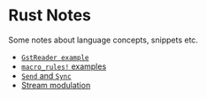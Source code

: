 # Rust Notes

Some notes about language concepts, snippets etc.

- [`GstReader example`](./gst_reader/)
- [`macro_rules!` examples](./macro_examples/)
- [`Send` and `Sync`](./send_sync/README.md)
- [Stream modulation](./stream_modulation/)
